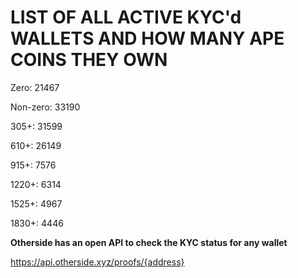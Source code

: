 # LIST OF ALL ACTIVE KYC'd WALLETS AND HOW MANY APE COINS THEY OWN

Zero: 21467

Non-zero: 33190

305+: 31599

610+: 26149

915+: 7576

1220+: 6314

1525+: 4967

1830+: 4446

**Otherside has an open API to check the KYC status for any wallet**

https://api.otherside.xyz/proofs/{address}
